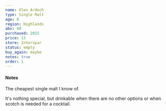 ```yaml
---
name: Glen Ardoch
type: Single Malt
age: 8
region: Highlands
abv: 40
purchased: 2015
price: 13
store: Interspar
status: empty
buy_again: maybe
notes: true
order: 1
---
```


#### Notes

The cheapest single malt I know of.

It's nothing special, but drinkable when there are no other options or when scotch is needed for a cocktail.
